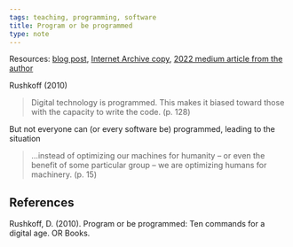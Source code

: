 ```yaml
---
tags: teaching, programming, software
title: Program or be programmed
type: note
---
```

Resources: [blog post](https://djon.es/blog/2011/01/06/a-command-for-organisations-program-or-be-programmed/), [Internet Archive copy](https://archive.org/details/program_or_be_programmed/page/n5/mode/2up), [2022 medium article from the author](https://rushkoff.medium.com/program-or-be-programmed-633fb8f045f3)

Rushkoff (2010)

> Digital technology is programmed. This makes it biased toward those with the capacity to write the code. (p. 128)

But not everyone can (or every software be) programmed, leading to the situation

> …instead of optimizing our machines for humanity – or even the benefit of some particular group – we are optimizing humans for machinery. (p. 15)

## References

Rushkoff, D. (2010). Program or be programmed: Ten commands for a digital age. OR Books.